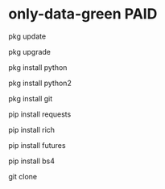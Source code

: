 # only-data-green PAID


pkg update


pkg upgrade


pkg install python


pkg install python2


pkg install git


pip install requests


pip install rich


pip install futures


pip install bs4


git clone 
